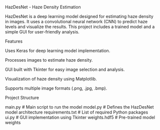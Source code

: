 HazDesNet - Haze Density Estimation

HazDesNet is a deep learning model designed for estimating haze density in images. It uses a convolutional neural network (CNN) to predict haze levels and visualize the results. This project includes a trained model and a simple GUI for user-friendly analysis.

Features

Uses Keras for deep learning model implementation.

Processes images to estimate haze density.

GUI built with Tkinter for easy image selection and analysis.

Visualization of haze density using Matplotlib.

Supports multiple image formats (.png, .jpg, .bmp).

Project Structure


 main.py        # Main script to run the model
 model.py       # Defines the HazDesNet model architecture
 requirements.txt # List of required Python packages
 ui.py          # GUI implementation using Tkinter
 weights.hdf5   # Pre-trained model weights
